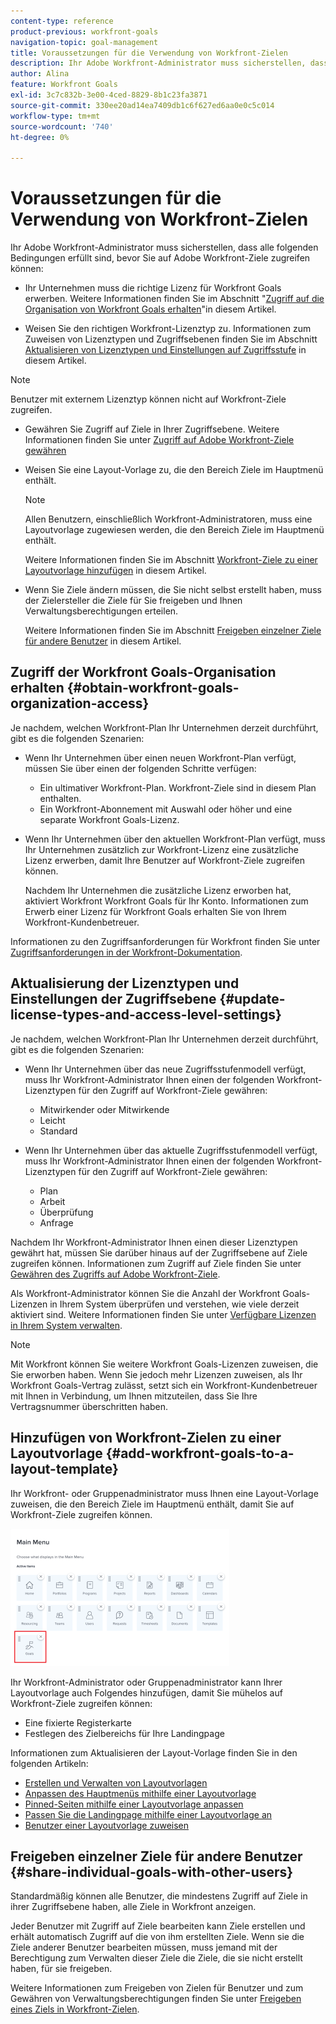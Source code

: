 ```yaml
---
content-type: reference
product-previous: workfront-goals
navigation-topic: goal-management
title: Voraussetzungen für die Verwendung von Workfront-Zielen
description: Ihr Adobe Workfront-Administrator muss sicherstellen, dass bestimmte Bedingungen erfüllt sind, bevor Sie auf Adobe Workfront-Ziele zugreifen können.
author: Alina
feature: Workfront Goals
exl-id: 3c7c832b-3e00-4ced-8829-8b1c23fa3871
source-git-commit: 330ee20ad14ea7409db1c6f627ed6aa0e0c5c014
workflow-type: tm+mt
source-wordcount: '740'
ht-degree: 0%

---
```


# Voraussetzungen für die Verwendung von Workfront-Zielen

Ihr Adobe Workfront-Administrator muss sicherstellen, dass alle folgenden Bedingungen erfüllt sind, bevor Sie auf Adobe Workfront-Ziele zugreifen können:

<!--drafted for P&P - replace the first bullet with this one when licensing changes: 
* Your company must purchase the correct Adobe Worfront plan or Adobe Workfront Goal license. For information, see the section [Obtain Workfront Goals organization access](#obtain-workfront-goals-organization-access)in this article.-->

* Ihr Unternehmen muss die richtige Lizenz für Workfront Goals erwerben. Weitere Informationen finden Sie im Abschnitt &quot;[Zugriff auf die Organisation von Workfront Goals erhalten](#obtain-workfront-goals-organization-access)&quot;in diesem Artikel.

* Weisen Sie den richtigen Workfront-Lizenztyp zu. Informationen zum Zuweisen von Lizenztypen und Zugriffsebenen finden Sie im Abschnitt [Aktualisieren von Lizenztypen und Einstellungen auf Zugriffsstufe](#update-license-types-and-access-level-settings) in diesem Artikel.

>[!NOTE]
>
>Benutzer mit externem Lizenztyp können nicht auf Workfront-Ziele zugreifen.

* Gewähren Sie Zugriff auf Ziele in Ihrer Zugriffsebene. Weitere Informationen finden Sie unter [ Zugriff auf Adobe Workfront-Ziele gewähren](../../administration-and-setup/add-users/configure-and-grant-access/grant-access-goals.md)

* Weisen Sie eine Layout-Vorlage zu, die den Bereich Ziele im Hauptmenü enthält.

  >[!NOTE]
  >
  >Allen Benutzern, einschließlich Workfront-Administratoren, muss eine Layoutvorlage zugewiesen werden, die den Bereich Ziele im Hauptmenü enthält.

  Weitere Informationen finden Sie im Abschnitt [Workfront-Ziele zu einer Layoutvorlage hinzufügen](#add-workfront-goals-to-a-layout-template) in diesem Artikel.

* Wenn Sie Ziele ändern müssen, die Sie nicht selbst erstellt haben, muss der Zielersteller die Ziele für Sie freigeben und Ihnen Verwaltungsberechtigungen erteilen.

  Weitere Informationen finden Sie im Abschnitt [Freigeben einzelner Ziele für andere Benutzer](#share-individual-goals-with-other-users) in diesem Artikel.

## Zugriff der Workfront Goals-Organisation erhalten {#obtain-workfront-goals-organization-access}


Je nachdem, welchen Workfront-Plan Ihr Unternehmen derzeit durchführt, gibt es die folgenden Szenarien:

* Wenn Ihr Unternehmen über einen neuen Workfront-Plan verfügt, müssen Sie über einen der folgenden Schritte verfügen:

   * Ein ultimativer Workfront-Plan. Workfront-Ziele sind in diesem Plan enthalten.
   * Ein Workfront-Abonnement mit Auswahl oder höher und eine separate Workfront Goals-Lizenz.

* Wenn Ihr Unternehmen über den aktuellen Workfront-Plan verfügt, muss Ihr Unternehmen zusätzlich zur Workfront-Lizenz eine zusätzliche Lizenz erwerben, damit Ihre Benutzer auf Workfront-Ziele zugreifen können.

  Nachdem Ihr Unternehmen die zusätzliche Lizenz erworben hat, aktiviert Workfront Workfront Goals für Ihr Konto. Informationen zum Erwerb einer Lizenz für Workfront Goals erhalten Sie von Ihrem Workfront-Kundenbetreuer.

Informationen zu den Zugriffsanforderungen für Workfront finden Sie unter [Zugriffsanforderungen in der Workfront-Dokumentation](/help/quicksilver/administration-and-setup/add-users/access-levels-and-object-permissions/access-level-requirements-in-documentation.md).

## Aktualisierung der Lizenztypen und Einstellungen der Zugriffsebene  {#update-license-types-and-access-level-settings}

Je nachdem, welchen Workfront-Plan Ihr Unternehmen derzeit durchführt, gibt es die folgenden Szenarien:

* Wenn Ihr Unternehmen über das neue Zugriffsstufenmodell verfügt, muss Ihr Workfront-Administrator Ihnen einen der folgenden Workfront-Lizenztypen für den Zugriff auf Workfront-Ziele gewähren:

   * Mitwirkender oder Mitwirkende
   * Leicht
   * Standard

* Wenn Ihr Unternehmen über das aktuelle Zugriffsstufenmodell verfügt, muss Ihr Workfront-Administrator Ihnen einen der folgenden Workfront-Lizenztypen für den Zugriff auf Workfront-Ziele gewähren:

   * Plan
   * Arbeit
   * Überprüfung
   * Anfrage

Nachdem Ihr Workfront-Administrator Ihnen einen dieser Lizenztypen gewährt hat, müssen Sie darüber hinaus auf der Zugriffsebene auf Ziele zugreifen können. Informationen zum Zugriff auf Ziele finden Sie unter [Gewähren des Zugriffs auf Adobe Workfront-Ziele](../../administration-and-setup/add-users/configure-and-grant-access/grant-access-goals.md).

Als Workfront-Administrator können Sie die Anzahl der Workfront Goals-Lizenzen in Ihrem System überprüfen und verstehen, wie viele derzeit aktiviert sind. Weitere Informationen finden Sie unter [Verfügbare Lizenzen in Ihrem System verwalten](../../administration-and-setup/get-started-wf-administration/manage-available-licenses-in-your-system.md).

>[!NOTE]
>
>Mit Workfront können Sie weitere Workfront Goals-Lizenzen zuweisen, die Sie erworben haben. Wenn Sie jedoch mehr Lizenzen zuweisen, als Ihr Workfront Goals-Vertrag zulässt, setzt sich ein Workfront-Kundenbetreuer mit Ihnen in Verbindung, um Ihnen mitzuteilen, dass Sie Ihre Vertragsnummer überschritten haben.

## Hinzufügen von Workfront-Zielen zu einer Layoutvorlage {#add-workfront-goals-to-a-layout-template}

Ihr Workfront- oder Gruppenadministrator muss Ihnen eine Layout-Vorlage zuweisen, die den Bereich Ziele im Hauptmenü enthält, damit Sie auf Workfront-Ziele zugreifen können.

![](assets/layout-template-align-highlighted-350x220.png)

Ihr Workfront-Administrator oder Gruppenadministrator kann Ihrer Layoutvorlage auch Folgendes hinzufügen, damit Sie mühelos auf Workfront-Ziele zugreifen können:

* Eine fixierte Registerkarte
* Festlegen des Zielbereichs für Ihre Landingpage

Informationen zum Aktualisieren der Layout-Vorlage finden Sie in den folgenden Artikeln:

* [Erstellen und Verwalten von Layoutvorlagen](../../administration-and-setup/customize-workfront/use-layout-templates/create-and-manage-layout-templates.md)
* [Anpassen des Hauptmenüs mithilfe einer Layoutvorlage](../../administration-and-setup/customize-workfront/use-layout-templates/customize-main-menu.md)
* [Pinned-Seiten mithilfe einer Layoutvorlage anpassen](../../administration-and-setup/customize-workfront/use-layout-templates/customize-pinned-pages.md)
* [Passen Sie die Landingpage mithilfe einer Layoutvorlage an](../../administration-and-setup/customize-workfront/use-layout-templates/customize-landing-page.md)
* [Benutzer einer Layoutvorlage zuweisen](../../administration-and-setup/customize-workfront/use-layout-templates/assign-users-to-layout-template.md)

## Freigeben einzelner Ziele für andere Benutzer {#share-individual-goals-with-other-users}

Standardmäßig können alle Benutzer, die mindestens Zugriff auf Ziele in ihrer Zugriffsebene haben, alle Ziele in Workfront anzeigen.

Jeder Benutzer mit Zugriff auf Ziele bearbeiten kann Ziele erstellen und erhält automatisch Zugriff auf die von ihm erstellten Ziele. Wenn sie die Ziele anderer Benutzer bearbeiten müssen, muss jemand mit der Berechtigung zum Verwalten dieser Ziele die Ziele, die sie nicht erstellt haben, für sie freigeben.

Weitere Informationen zum Freigeben von Zielen für Benutzer und zum Gewähren von Verwaltungsberechtigungen finden Sie unter [Freigeben eines Ziels in Workfront-Zielen](../../workfront-goals/workfront-goals-settings/share-a-goal.md).
